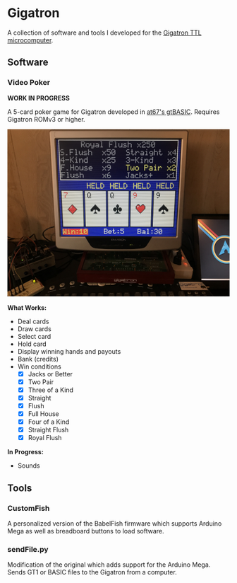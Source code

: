 # Gigatron
A collection of software and tools I developed for the [Gigatron TTL microcomputer](https://gigatron.io).

## Software
### Video Poker
**WORK IN PROGRESS**

A 5-card poker game for Gigatron developed in [at67's gtBASIC](https://forum.gigatron.io/viewtopic.php?f=4&t=232). Requires Gigatron ROMv3 or higher.

![Screenshot](screenshots/videopoker-alpha-03.png?raw=true)

**What Works:**
- Deal cards
- Draw cards
- Select card
- Hold card
- Display winning hands and payouts
- Bank (credits)
- Win conditions
  - [X] Jacks or Better
  - [X] Two Pair
  - [X] Three of a Kind
  - [X] Straight
  - [X] Flush
  - [X] Full House
  - [X] Four of a Kind
  - [X] Straight Flush
  - [X] Royal Flush

**In Progress:**
- Sounds

## Tools
### CustomFish
A personalized version of the BabelFish firmware which supports Arduino Mega as well as breadboard buttons to load software.

### sendFile.py
Modification of the original which adds support for the Arduino Mega. Sends GT1 or BASIC files to the Gigatron from a computer.
